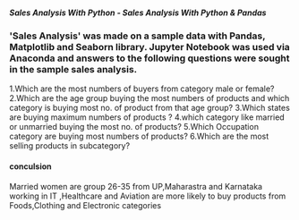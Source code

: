 
##### Sales Analysis With Python - Sales Analysis With Python & Pandas


### 'Sales Analysis' was made on a sample data with Pandas, Matplotlib and Seaborn library. Jupyter Notebook was used via Anaconda and answers to the following questions were sought in the sample sales analysis.

1.Which are the most numbers of buyers from category male or female?
2.Which are the age group buying the most numbers of products and which category is buying most 
  no. of product from that age group?
3.Which states are buying maximum numbers of products ?
4.which category like married or unmarried buying the most no. of products?
5.Which  Occupation  category are buying most numbers of products?
6.Which are the most selling products in subcategory?



####  conculsion

Married women are group 26-35 from UP,Maharastra and Karnataka working in IT ,Healthcare and Aviation are more likely to buy products from Foods,Clothing and Electronic categories


